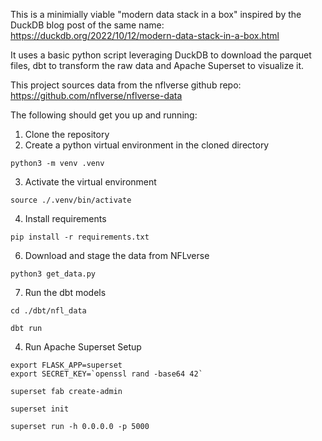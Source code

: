 This is a minimially viable "modern data stack in a box" inspired by the DuckDB blog post of the same name: https://duckdb.org/2022/10/12/modern-data-stack-in-a-box.html

It uses a basic python script leveraging DuckDB to download the parquet files, dbt to transform the raw data and Apache Superset to visualize it.

This project sources data from the nflverse github repo: https://github.com/nflverse/nflverse-data

The following should get you up and running:

1. Clone the repository
2. Create a python virtual environment in the cloned directory
```
python3 -m venv .venv
```
3. Activate the virtual environment
```
source ./.venv/bin/activate
```

4. Install requirements
```
pip install -r requirements.txt
```

6. Download and stage the data from NFLverse
```
python3 get_data.py
```

7. Run the dbt models
```
cd ./dbt/nfl_data

dbt run
```

4. Run Apache Superset Setup

```
export FLASK_APP=superset
export SECRET_KEY=`openssl rand -base64 42`
```

```
superset fab create-admin
```

```
superset init
```
```
superset run -h 0.0.0.0 -p 5000
```


